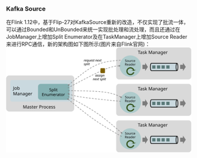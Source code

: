 ### Kafka Source

在Flink 1.12中，基于Flip-27对KafkaSource重新的改造，不仅实现了批流一体，可以通过Bounded和UnBounded来统一实现批处理和流处理，而且还通过在
JobManager上增加Split Enumerator及在TaskManager上增加Source Reader来进行RPC通信，新的架构图如下图所示(图片来自Flink官网)：
![架构图](../images/kafka_source.svg "架构图")

